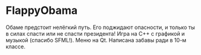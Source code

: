 # FlappyObama
Обаме предстоит нелёгкий путь. Его поджидают опасности, и только ты в силах спасти или не спасти президента!
Игра на C++ с графикой и музыкой (спасибо SFML!). Меню на Qt.
Написана забавы ради в 10-м классе.
